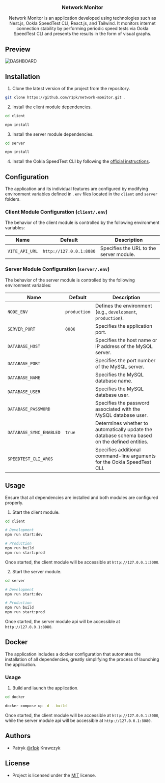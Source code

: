 <div align="center">
  <h3 align="center">Network Monitor</h3>
  <p align="center">
    Network Monitor is an application developed using technologies such as Nest.js, Ookla SpeedTest CLI, React.js, and Tailwind. It monitors internet connection stability by performing periodic speed tests via Ookla SpeedTest CLI and presents the results in the form of visual graphs.
  </p>
</div>

## Preview

![DASHBOARD](https://i.imgur.com/Dbxg8Lb.png)

## Installation

1. Clone the latest version of the project from the repository.

```bash
git clone https://github.com/r1pk/network-monitor.git .
```

2. Install the client module dependencies.

```bash
cd client

npm install
```

3. Install the server module dependencies.

```bash
cd server

npm install
```

4. Install the Ookla SpeedTest CLI by following the [official instructions](https://www.speedtest.net/apps/cli).

## Configuration

The application and its individual features are configured by modifying environment variables defined in `.env` files located in the `client` and `server` folders.

### Client Module Configuration (`client/.env`)

The behavior of the client module is controlled by the following environment variables:

| Name           | Default                 | Description                             |
| -------------- | ----------------------- | --------------------------------------- |
| `VITE_API_URL` | `http://127.0.0.1:8080` | Specifies the URL to the server module. |

### Server Module Configuration (`server/.env`)

The behavior of the server module is controlled by the following environment variables:

| Name                    | Default      | Description                                                                                   |
| ----------------------- | ------------ | --------------------------------------------------------------------------------------------- |
| `NODE_ENV`              | `production` | Defines the environment (e.g., `development`, `production`).                                  |
| `SERVER_PORT`           | `8080`       | Specifies the application port.                                                               |
| `DATABASE_HOST`         |              | Specifies the host name or IP address of the MySQL server.                                    |
| `DATABASE_PORT`         |              | Specifies the port number of the MySQL server.                                                |
| `DATABASE_NAME`         |              | Specifies the MySQL database name.                                                            |
| `DATABASE_USER`         |              | Specifies the MySQL database user.                                                            |
| `DATABASE_PASSWORD`     |              | Specifies the password associated with the MySQL database user.                               |
| `DATABASE_SYNC_ENABLED` | `true`       | Determines whether to automatically update the database schema based on the defined entities. |
| `SPEEDTEST_CLI_ARGS`    |              | Specifies additional command-line arguments for the Ookla SpeedTest CLI.                      |

## Usage

Ensure that all dependencies are installed and both modules are configured properly.

1. Start the client module.

```bash
cd client

# Development
npm run start:dev

# Production
npm run build
npm run start:prod
```

Once started, the client module will be accessible at `http://127.0.0.1:3000`.

2. Start the server module.

```bash
cd server

# Development
npm run start:dev

# Production
npm run build
npm run start:prod
```

Once started, the server module api will be accessible at `http://127.0.0.1:8080`.

## Docker

The application includes a docker configuration that automates the installation of all dependencies, greatly simplifying the process of launching the application.

### Usage

1. Build and launch the application.

```bash
cd docker

docker compose up -d --build
```

Once started, the client module will be accessible at `http://127.0.0.1:3000`, while the server module api will be accessible at `http://127.0.0.1:8080`.

## Authors

- Patryk [@r1pk](https://github.com/r1pk) Krawczyk

## License

- Project is licensed under the [MIT](LICENSE.md) license.

